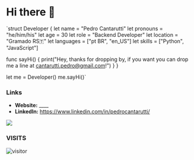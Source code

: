# Hi there 👋

`struct Developer {
  let name = "Pedro Cantarutti"
  let pronouns = "he/him/his"
  let age = 30
  let role = "Backend Developer"
  let location = "Gramado RS🇹"
  let languages = ["pt BR", "en_US"]
  let skills = ["Python", "JavaScript"]
  
  func sayHi() {
    print("Hey, thanks for dropping by, if you want you can drop me a line at cantarutti.pedro@gmail.com!")
  }
}

let me = Developer()
me.sayHi()`



### Links

- **Website:** ____
- **LinkedIn:** https://www.linkedin.com/in/pedrocantarutti/

<div>
  <img heigth="180em" src="https://github-readme-stats.vercel.app/api/top-langs/?username=pedrocantarutti&layout=compact&langs_count=16"/> 
 </div>
 
 ### VISITS
![visitor](https://profile-counter.glitch.me/pedrocantarutti/count.svg)
